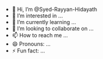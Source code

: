 - 👋 Hi, I’m @Syed-Rayyan-Hidayath
- 👀 I’m interested in ...
- 🌱 I’m currently learning ...
- 💞️ I’m looking to collaborate on ...
- 📫 How to reach me ...
- 😄 Pronouns: ...
- ⚡ Fun fact: ...

<!---
Syed-Rayyan-Hidayath/Syed-Rayyan-Hidayath is a ✨ special ✨ repository because its `README.md` (this file) appears on your GitHub profile.
You can click the Preview link to take a look at your changes.
--->

